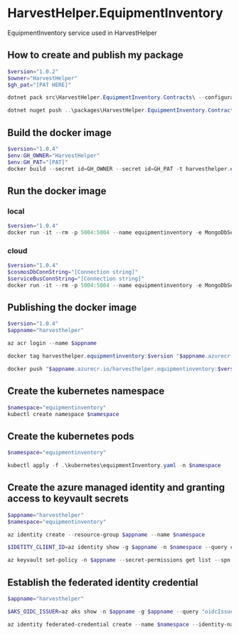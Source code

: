 # HarvestHelper.EquipmentInventory

EquipmentInventory service used in HarvestHelper

## How to create and publish my package
```powershell
$version="1.0.2"
$owner="HarvestHelper" 
$gh_pat="[PAT HERE]"

dotnet pack src\HarvestHelper.EquipmentInventory.Contracts\ --configuration Release -p:PackageVersion=$version -p:RepositoryUrl=https://github.com/$owner/HarvestHelper.EquipmentInventory -o ..\packages

dotnet nuget push ..\packages\HarvestHelper.EquipmentInventory.Contracts.$version.nupkg --api-key $gh_pat --source "github" 
```

## Build the docker image
```powershell
$version="1.0.4"
$env:GH_OWNER="HarvestHelper"
$env:GH_PAT="[PAT]"
docker build --secret id=GH_OWNER --secret id=GH_PAT -t harvesthelper.equipmentinventory:$version .
```

## Run the docker image
### local
```powershell
$version="1.0.4"
docker run -it --rm -p 5004:5004 --name equipmentinventory -e MongoDbSettings__Host=mongo -e RabbitMQSettings__Host=rabbitmq --network=harvesthelperinfra_default harvesthelper.equipmentinventory:$version
```
### cloud
```powershell
$version="1.0.4"
$cosmosDbConnString="[Connection string]"
$serviceBusConnString="[Connection string]"
docker run -it --rm -p 5004:5004 --name equipmentinventory -e MongoDbSettings__ConnectionString=$cosmosDbConnString -e ServiceBusSettings__ConnectionString=$serviceBusConnString -e ServiceSettings__MessageBroker="SERVICEBUS" harvesthelper.equipmentinventory:$version
```

## Publishing the docker image
```powershell
$version="1.0.4"
$appname="harvesthelper"

az acr login --name $appname

docker tag harvesthelper.equipmentinventory:$version "$appname.azurecr.io/harvesthelper.equipmentinventory:$version"

docker push "$appname.azurecr.io/harvesthelper.equipmentinventory:$version"
```

## Create the kubernetes namespace
```powershell
$namespace="equipmentinventory"
kubectl create namespace $namespace
```

## Create the kubernetes pods
```powershell
$namespace="equipmentinventory"

kubectl apply -f .\kubernetes\equipmentInventory.yaml -n $namespace
```

## Create the azure managed identity and granting access to keyvault secrets
```powershell
$appname="harvesthelper"
$namespace="equipmentinventory"

az identity create --resource-group $appname --name $namespace

$IDETITY_CLIENT_ID=az identity show -g $appname -n $namespace --query clientId -otsv

az keyvault set-policy -n $appname --secret-permissions get list --spn $IDETITY_CLIENT_ID
```

## Establish the federated identity credential 
```powershell
$appname="harvesthelper"

$AKS_OIDC_ISSUER=az aks show -n $appname -g $appname --query "oidcIssuerProfile.issuerUrl" -otsv

az identity federated-credential create --name $namespace --identity-name $namespace --resource-group $appname --issuer $AKS_OIDC_ISSUER --subject "system:serviceaccount:${namespace}:${namespace}-serviceaccount"
```
